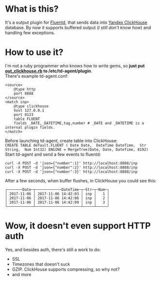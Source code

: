 # What is this?
It's a output plugin for [Fluentd](https://www.fluentd.org/), that sends data into [Yandex ClickHouse](https://clickhouse.yandex) database. By now it supports buffered output (*I still don't know how*) and handling few exceptions.  
# How to use it?
I'm not a ruby programmer who knows how to write gems, so **just put [out_clickhouse.rb](out_clickhouse.rb) to /etc/td-agent/plugin**.  
There's example td-agent.conf:
```
<source>
    @type http
    port 8888
</source>
<match inp>
    @type clickhouse
    host 127.0.0.1
    port 8123
    table FLUENT
    fields _DATE,_DATETIME,tag,number # _DATE and _DATETIME is a internal plugin fields.
</match>
```
Before launching td-agent, create table into ClickHouse:  
`CREATE TABLE default.FLUENT ( Date Date,  DateTime DateTime,  Str String,  Num Int32) ENGINE = MergeTree(Date, Date, DateTime, 8192)`  
Start td-agent and send a few events to fluentd:  
```
curl -X POST -d 'json={"number":1}' http://localhost:8888/inp
curl -X POST -d 'json={"number":2}' http://localhost:8888/inp
curl -X POST -d 'json={"number":3}' http://localhost:8888/inp
```
After a few seconds, when buffer flushes, in ClickHouse you could see this:
```:) SELECT * FROM FLUENT ;  
┌───────Date─┬────────────DateTime─┬─Str─┬─Num─┐  
│ 2017-11-06 │ 2017-11-06 14:42:03 │ inp │   1 │  
│ 2017-11-06 │ 2017-11-06 14:42:06 │ inp │   2 │  
│ 2017-11-06 │ 2017-11-06 14:42:09 │ inp │   3 │  
└────────────┴─────────────────────┴─────┴─────┘  
```
# Wow, it doesn't even support HTTP auth  
Yes, and besides auth, there's still a work to do:  
* SSL
* Timezones that doesn't suck
* GZIP. ClickHouse supports compressing, so why not?
* and more
